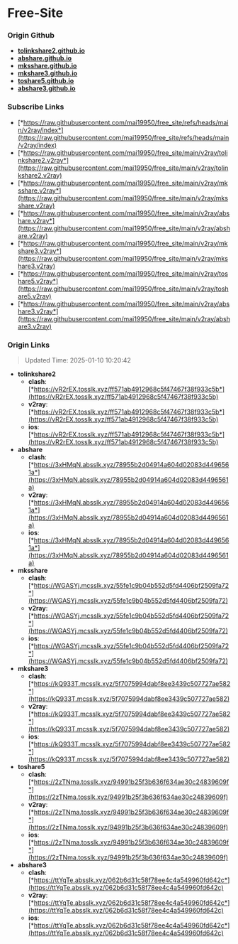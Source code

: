 # Free-Site

### Origin Github

- [**tolinkshare2.github.io**](https://github.com/tolinkshare2/tolinkshare2.github.io)
- [**abshare.github.io**](https://github.com/abshare/abshare.github.io)
- [**mksshare.github.io**](https://github.com/mksshare/mksshare.github.io)
- [**mkshare3.github.io**](https://github.com/mkshare3/mkshare3.github.io)
- [**toshare5.github.io**](https://github.com/toshare5/toshare5.github.io)
- [**abshare3.github.io**](https://github.com/abshare3/abshare3.github.io)

### Subscribe Links

- [*https://raw.githubusercontent.com/mai19950/free_site/refs/heads/main/v2ray/index*](https://raw.githubusercontent.com/mai19950/free_site/refs/heads/main/v2ray/index)
- [*https://raw.githubusercontent.com/mai19950/free_site/main/v2ray/tolinkshare2.v2ray*](https://raw.githubusercontent.com/mai19950/free_site/main/v2ray/tolinkshare2.v2ray)
- [*https://raw.githubusercontent.com/mai19950/free_site/main/v2ray/mksshare.v2ray*](https://raw.githubusercontent.com/mai19950/free_site/main/v2ray/mksshare.v2ray)
- [*https://raw.githubusercontent.com/mai19950/free_site/main/v2ray/abshare.v2ray*](https://raw.githubusercontent.com/mai19950/free_site/main/v2ray/abshare.v2ray)
- [*https://raw.githubusercontent.com/mai19950/free_site/main/v2ray/mkshare3.v2ray*](https://raw.githubusercontent.com/mai19950/free_site/main/v2ray/mkshare3.v2ray)
- [*https://raw.githubusercontent.com/mai19950/free_site/main/v2ray/toshare5.v2ray*](https://raw.githubusercontent.com/mai19950/free_site/main/v2ray/toshare5.v2ray)
- [*https://raw.githubusercontent.com/mai19950/free_site/main/v2ray/abshare3.v2ray*](https://raw.githubusercontent.com/mai19950/free_site/main/v2ray/abshare3.v2ray)

### Origin Links

> Updated Time: 2025-01-10 10:20:42

- **tolinkshare2**
  - **clash**: [*https://vR2rEX.tosslk.xyz/ff571ab4912968c5f47467f38f933c5b*](https://vR2rEX.tosslk.xyz/ff571ab4912968c5f47467f38f933c5b)
  - **v2ray**: [*https://vR2rEX.tosslk.xyz/ff571ab4912968c5f47467f38f933c5b*](https://vR2rEX.tosslk.xyz/ff571ab4912968c5f47467f38f933c5b)
  - **ios**: [*https://vR2rEX.tosslk.xyz/ff571ab4912968c5f47467f38f933c5b*](https://vR2rEX.tosslk.xyz/ff571ab4912968c5f47467f38f933c5b)
- **abshare**
  - **clash**: [*https://3xHMqN.absslk.xyz/78955b2d04914a604d02083d4496561a*](https://3xHMqN.absslk.xyz/78955b2d04914a604d02083d4496561a)
  - **v2ray**: [*https://3xHMqN.absslk.xyz/78955b2d04914a604d02083d4496561a*](https://3xHMqN.absslk.xyz/78955b2d04914a604d02083d4496561a)
  - **ios**: [*https://3xHMqN.absslk.xyz/78955b2d04914a604d02083d4496561a*](https://3xHMqN.absslk.xyz/78955b2d04914a604d02083d4496561a)
- **mksshare**
  - **clash**: [*https://WGASYj.mcsslk.xyz/55fe1c9b04b552d5fd4406bf2509fa72*](https://WGASYj.mcsslk.xyz/55fe1c9b04b552d5fd4406bf2509fa72)
  - **v2ray**: [*https://WGASYj.mcsslk.xyz/55fe1c9b04b552d5fd4406bf2509fa72*](https://WGASYj.mcsslk.xyz/55fe1c9b04b552d5fd4406bf2509fa72)
  - **ios**: [*https://WGASYj.mcsslk.xyz/55fe1c9b04b552d5fd4406bf2509fa72*](https://WGASYj.mcsslk.xyz/55fe1c9b04b552d5fd4406bf2509fa72)
- **mkshare3**
  - **clash**: [*https://kQ933T.mcsslk.xyz/5f7075994dabf8ee3439c507727ae582*](https://kQ933T.mcsslk.xyz/5f7075994dabf8ee3439c507727ae582)
  - **v2ray**: [*https://kQ933T.mcsslk.xyz/5f7075994dabf8ee3439c507727ae582*](https://kQ933T.mcsslk.xyz/5f7075994dabf8ee3439c507727ae582)
  - **ios**: [*https://kQ933T.mcsslk.xyz/5f7075994dabf8ee3439c507727ae582*](https://kQ933T.mcsslk.xyz/5f7075994dabf8ee3439c507727ae582)
- **toshare5**
  - **clash**: [*https://2zTNma.tosslk.xyz/94991b25f3b636f634ae30c24839609f*](https://2zTNma.tosslk.xyz/94991b25f3b636f634ae30c24839609f)
  - **v2ray**: [*https://2zTNma.tosslk.xyz/94991b25f3b636f634ae30c24839609f*](https://2zTNma.tosslk.xyz/94991b25f3b636f634ae30c24839609f)
  - **ios**: [*https://2zTNma.tosslk.xyz/94991b25f3b636f634ae30c24839609f*](https://2zTNma.tosslk.xyz/94991b25f3b636f634ae30c24839609f)
- **abshare3**
  - **clash**: [*https://ttYqTe.absslk.xyz/062b6d31c58f78ee4c4a549960fd642c*](https://ttYqTe.absslk.xyz/062b6d31c58f78ee4c4a549960fd642c)
  - **v2ray**: [*https://ttYqTe.absslk.xyz/062b6d31c58f78ee4c4a549960fd642c*](https://ttYqTe.absslk.xyz/062b6d31c58f78ee4c4a549960fd642c)
  - **ios**: [*https://ttYqTe.absslk.xyz/062b6d31c58f78ee4c4a549960fd642c*](https://ttYqTe.absslk.xyz/062b6d31c58f78ee4c4a549960fd642c)
